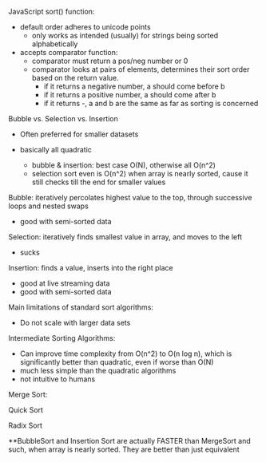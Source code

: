 JavaScript sort() function:

- default order adheres to unicode points
  - only works as intended (usually) for strings being sorted alphabetically
- accepts comparator function:
  - comparator must return a pos/neg number or 0
  - comparator looks at pairs of elements, determines their sort order based on the return value.
    - if it returns a negative number, a should come before b
    - if it returns a positive number, a should come after b
    - if it returns -, a and b are the same as far as sorting is concerned

Bubble vs. Selection vs. Insertion

- Often preferred for smaller datasets

- basically all quadratic
  - bubble & insertion: best case O(N), otherwise all O(n^2)
  - selection sort even is O(n^2) when array is nearly sorted, cause it still checks till the end for smaller values

Bubble: iteratively percolates highest value to the top, through successive loops and nested swaps

- good with semi-sorted data

Selection: iteratively finds smallest value in array, and moves to the left

- sucks

Insertion: finds a value, inserts into the right place

- good at live streaming data
- good with semi-sorted data

Main limitations of standard sort algorithms:

- Do not scale with larger data sets

Intermediate Sorting Algorithms:

- Can improve time complexity from O(n^2) to O(n log n), which is significantly better than quadratic, even if worse than O(N)
- much less simple than the quadratic algorithms
- not intuitive to humans

Merge Sort:

Quick Sort

Radix Sort

\*\*BubbleSort and Insertion Sort are actually FASTER than MergeSort and such, when array is nearly sorted. They are better than just equivalent
